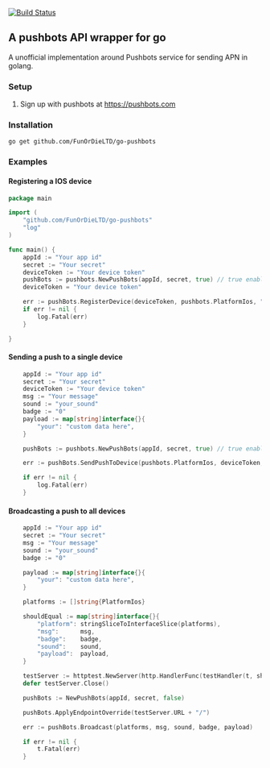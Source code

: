 [![Build Status](https://travis-ci.org/FunOrDieLTD/go-pushbots.png)](https://travis-ci.org/FunOrDieLTD/go-pushbots)


## A pushbots API wrapper for go

A unofficial implementation around Pushbots service for sending APN in golang. 

### Setup
1. Sign up with pushbots at https://pushbots.com

### Installation
`go get github.com/FunOrDieLTD/go-pushbots`

### Examples

#### Registering a IOS device

```go
package main

import (
	"github.com/FunOrDieLTD/go-pushbots"
	"log"
)

func main() {
	appId := "Your app id"
	secret := "Your secret"
	deviceToken := "Your device token"
	pushBots := pushbots.NewPushBots(appId, secret, true) // true enables debugging
	deviceToken = "Your device token"

	err := pushBots.RegisterDevice(deviceToken, pushbots.PlatformIos, "", "", []string{}, []string{}, "")
	if err != nil {
		log.Fatal(err)
	}

}

```
#### Sending a push to a single device
```go
	appId := "Your app id"
	secret := "Your secret"
	deviceToken := "Your device token"
	msg := "Your message"
	sound := "your_sound"
	badge := "0"
	payload := map[string]interface{}{
		"your": "custom data here",
	}

	pushBots := pushbots.NewPushBots(appId, secret, true) // true enables debugging

	err := pushBots.SendPushToDevice(pushbots.PlatformIos, deviceToken, msg, sound, badge, payload)

	if err != nil {
		log.Fatal(err)
	}
```

#### Broadcasting a push to all devices
```go
	appId := "Your app id"
	secret := "Your secret"
	msg := "Your message"
	sound := "your_sound"
	badge := "0"

	payload := map[string]interface{}{
		"your": "custom data here",
	}

	platforms := []string{PlatformIos}

	shouldEqual := map[string]interface{}{
		"platform": stringSliceToInterfaceSlice(platforms),
		"msg":      msg,
		"badge":    badge,
		"sound":    sound,
		"payload":  payload,
	}

	testServer := httptest.NewServer(http.HandlerFunc(testHandler(t, shouldEqual)))
	defer testServer.Close()

	pushBots := NewPushBots(appId, secret, false)

	pushBots.ApplyEndpointOverride(testServer.URL + "/")

	err := pushBots.Broadcast(platforms, msg, sound, badge, payload)

	if err != nil {
		t.Fatal(err)
	}
```

